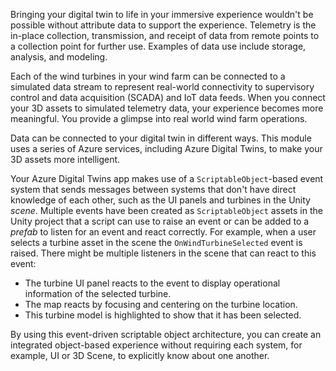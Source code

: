 Bringing your digital twin to life in your immersive experience wouldn't be possible without attribute data to support the experience. Telemetry is the in-place collection, transmission, and receipt of data from remote points to a collection point for further use. Examples of data use include storage, analysis, and modeling.

Each of the wind turbines in your wind farm can be connected to a simulated data stream to represent real-world connectivity to supervisory control and data acquisition (SCADA) and IoT data feeds. When you connect your 3D assets to simulated telemetry data, your experience becomes more meaningful. You provide a glimpse into real world wind farm operations.

Data can be connected to your digital twin in different ways. This module uses a series of Azure services, including Azure Digital Twins, to make your 3D assets more intelligent.

Your Azure Digital Twins app makes use of a `ScriptableObject`-based event system that sends messages between systems that don't have direct knowledge of each other, such as the UI panels and turbines in the Unity *scene*. Multiple events have been created as `ScriptableObject` assets in the Unity project that a script can use to raise an event or can be added to a *prefab* to listen for an event and react correctly. For example, when a user selects a turbine asset in the scene the `OnWindTurbineSelected` event is raised. There might be multiple listeners in the scene that can react to this event:

* The turbine UI panel reacts to the event to display operational information of the selected turbine.
* The map reacts by focusing and centering on the turbine location.
* This turbine model is highlighted to show that it has been selected.

By using this event-driven scriptable object architecture, you can create an integrated object-based experience without requiring each system, for example, UI or 3D Scene, to explicitly know about one another.

